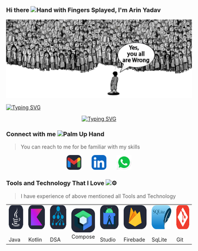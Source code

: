 ### Hi there <img src="https://raw.githubusercontent.com/Tarikul-Islam-Anik/Animated-Fluent-Emojis/master/Emojis/Hand%20gestures/Hand%20with%20Fingers%20Splayed.png" alt="Hand with Fingers Splayed" width="25" height="25" />, I'm Arin Yadav 
<div>
<img src="https://github.com/Arinyadav1/Arinyadav1/blob/ba7bdb035e302610b44f6bed93330e1340d6f766/bannerNew.svg" alt= "👋 Hi there! I'm Arin Yadav" title="👋 Hi there! I'm Arin Yadav"/> 
</div>
<div>

<a href="https://git.io/typing-svg"><img src="https://readme-typing-svg.demolab.com?font=Fira+Code&size=30&duration=1&pause=1&color=F7F7F7&multiline=true&repeat=false&width=1600&height=120&lines=I+am+Building+my+skills+to+become+a+Software+Developer+and+My+deep+interest+in+Full+Stack%2C;App+Development+and+DSA%2C+I+am+doing+great+to+build+the+skills+of+Advanced+level." alt="Typing SVG" /></a>

<div align="center">
<a href="https://git.io/typing-svg"><img src="https://readme-typing-svg.demolab.com?font=Fira+Code&pause=1000&center=true&vCenter=true&width=550&lines=I+am+Full+Stack+App+Developer;Logic+Builder+and+Problem+Solver;I+am+Building+Myself+for+Beat+the+Future+;I+am+Passionate+to+Learning+New+Things+always" alt="Typing SVG" /></a>
  <p></p>
</div>



<!-- Social icons section -->
### Connect with me <img src="https://raw.githubusercontent.com/Tarikul-Islam-Anik/Animated-Fluent-Emojis/master/Emojis/Hand%20gestures/Palm%20Up%20Hand.png" alt="Palm Up Hand" width="25" height="25" />
> You can reach to me for be familiar with my skills
<p align="center">
  <a href="mailto:arinyadav98@gmail.com"><img width="40px" alt="Gmail" title="Gmail" src="https://github.com/tandpfun/skill-icons/blob/65dea6c4eaca7da319e552c09f4cf5a9a8dab2c8/icons/Gmail-Dark.svg"/></a>
  &#8287;&#8287;&#8287;&#8287;&#8287;
  <a href="https://www.linkedin.com/in/arin-yadav-040785245/"><img width="40px" alt="LinkedIn" title="LinkedIn" src="https://github.com/tandpfun/skill-icons/blob/65dea6c4eaca7da319e552c09f4cf5a9a8dab2c8/icons/LinkedIn.svg"/></a>
  &#8287;&#8287;&#8287;&#8287;&#8287;
  <a href="https://wa.me/919027899549"><img width="40px" alt="whatsapp" title="Whatapp" src="https://github.com/appicons/Whatsapp/blob/22e69b920f94a974b7bb308a76c9341821e48fec/icons/whatsapp_194x194.png"/></a>
<!--   &#8287;&#8287;&#8287;&#8287;&#8287; -->
<!--   <a href="https://discord.gg/fPrdqh3Zfu" alt="Discord" title="Dev Pro Tips Discord Server"><img width="32px" src="https://github.com/CLorant/readme-social-icons/blob/1a078b4b319beaa7fbcd202fa7fc1fc5d79d94d2/large/filled/facebook.svg"/></a> -->
  </p>

### Tools and Technology That I Love <img src="https://fonts.gstatic.com/s/e/notoemoji/latest/2699_fe0f/512.gif" alt="⚙" width="25" height="25">

> I have experience of above mentioned all Tools and Technology

<div align="center">
<table>
  <tr>
    <td align="center" width="96">
        <img src="https://github.com/tandpfun/skill-icons/blob/65dea6c4eaca7da319e552c09f4cf5a9a8dab2c8/icons/Java-Dark.svg" width="65" height="65" />
      <br>&#8287;&#8287;Java&#8287;&#8287;
    </td>
    <td align="center" width="96">
      <a>
        <img src="https://github.com/tandpfun/skill-icons/blob/65dea6c4eaca7da319e552c09f4cf5a9a8dab2c8/icons/Kotlin-Dark.svg" alt="kotlin" width="65" height="65" />
      </a>
      <br>&#8287;&#8287;Kotlin&#8287;&#8287;
    </td>
    <td align="center" width="96">
        <img src="https://github.com/Arinyadav1/Arinyadav1/blob/26c6cf20ebe2437939a2d899cfcf242b7418b264/dsa.svg" alt="dsa" width="65" height="65" />
      <br>&#8287;&#8287;&#8287;&#8287;DSA&#8287;&#8287;&#8287;&#8287;
    </td>
    <td align="center" width="96">
        <img src="https://github.com/Arinyadav1/Arinyadav1/blob/26c6cf20ebe2437939a2d899cfcf242b7418b264/compose.svg" alt="compose" width="65" height="65" />
      <br>Compose
    </td>
    <td align="center" width="96">
        <img src="https://github.com/tandpfun/skill-icons/blob/65dea6c4eaca7da319e552c09f4cf5a9a8dab2c8/icons/AndroidStudio-Dark.svg" alt="android studio" width="65" height="65" />
      <br>&#8287;&#8287;Studio&#8287;&#8287;
    </td>
       <td align="center" width="96">
        <img src="https://github.com/tandpfun/skill-icons/blob/65dea6c4eaca7da319e552c09f4cf5a9a8dab2c8/icons/Firebase-Dark.svg" alt="firebase" width="65" height="65" />
      <br>&#8287;Firebade&#8287;
    </td>
       <td align="center" width="96">
        <img src="https://github.com/tandpfun/skill-icons/blob/65dea6c4eaca7da319e552c09f4cf5a9a8dab2c8/icons/SQLite.svg" width="65" height="65" alt="sqlite" />
      <br>&#8287;&#8287;SqLite&#8287;&#8287;&#8287;
    </td>
          <td align="center" width="96">
        <img src="https://github.com/tandpfun/skill-icons/blob/65dea6c4eaca7da319e552c09f4cf5a9a8dab2c8/icons/Git.svg" width="65" height="65" alt="git" />
      <br>&#8287;&#8287;&#8287;&#8287;Git&#8287;&#8287;&#8287;&#8287;
    </td>
          <td align="center" width="96">
        <img src="https://github.com/tandpfun/skill-icons/blob/65dea6c4eaca7da319e552c09f4cf5a9a8dab2c8/icons/Github-Dark.svg" width="65" height="65" alt="Github" />
      <br>&#8287;&#8287;Github&#8287;&#8287;
    </td>
    <td align="center" width="96">
        <img src="https://github.com/tandpfun/skill-icons/blob/65dea6c4eaca7da319e552c09f4cf5a9a8dab2c8/icons/VSCode-Dark.svg" alt="vscode" width="65" height="65" />
      <br>&#8287;&#8287;VsCode&#8287;&#8287;
    </td>
  </tr>
 
</table>
</div>
</table>


